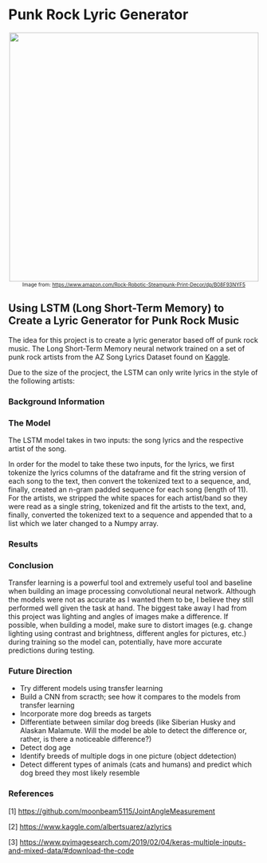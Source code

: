 # Punk Rock Lyric Generator
<center><img src = "https://images-na.ssl-images-amazon.com/images/I/71tgC6Xz7JL._SY800_.jpg" width = 500>
<br>
    <font size = 1.5>Image from: <a href = 'https://www.amazon.com/Rock-Robotic-Steampunk-Print-Decor/dp/B08F93NYF5'>https://www.amazon.com/Rock-Robotic-Steampunk-Print-Decor/dp/B08F93NYF5</a>
</center></font>

## Using LSTM (Long Short-Term Memory) to Create a Lyric Generator for Punk Rock Music

The idea for this project is to create a lyric generator based off of  punk rock music. The Long Short-Term Memory neural network trained on a set of punk rock artists from the AZ Song Lyrics Dataset found on <a href = 'https://www.kaggle.com/albertsuarez/azlyrics'>Kaggle</a>.

Due to the size of the procject, the LSTM can only write lyrics in the style of the following artists:


### Background Information



### The Model

The LSTM model takes in two inputs: the song lyrics and the respective artist of the song. 

In order for the model to take these two inputs, for the lyrics, we first tokenize the lyrics columns of the dataframe and fit the string version of each song to the text, then convert the tokenized text to a sequence, and, finally, created an n-gram padded sequence for each song (length of 11). For the artists, we stripped the white spaces for each artist/band so they were read as a single string, tokenized and fit the artists to the text, and, finally, converted the tokenized text to a sequence and appended that to a list which we later changed to a Numpy array.


### Results



### Conclusion
Transfer learning is a powerful tool and extremely useful tool and baseline when building an image processing convolutional neural network. Although the models were not as accurate as I wanted them to be, I believe they still performed well given the task at hand. The biggest take away I had from this project was lighting and angles of images make a difference. If possible, when building a model, make sure to distort images (e.g. change lighting using contrast and brightness, different angles for pictures, etc.) during training so the model can, potentially, have more accurate predictions during testing.

### Future Direction
- Try different models using transfer learning
- Build a CNN from scracth; see how it compares to the models from transfer learning
- Incorporate more dog breeds as targets
- Differentiate between similar dog breeds (like Siberian Husky and Alaskan Malamute. Will the model be able to detect the difference or, rather, is there a noticeable difference?)
- Detect dog age
- Identify breeds of multiple dogs in one picture (object ddetection)
- Detect different types of animals (cats and humans) and predict which dog breed they most likely resemble

### References
[1] https://github.com/moonbeam5115/JointAngleMeasurement

[2] https://www.kaggle.com/albertsuarez/azlyrics

[3] https://www.pyimagesearch.com/2019/02/04/keras-multiple-inputs-and-mixed-data/#download-the-code